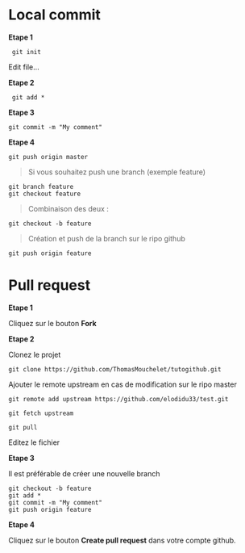 # Local commit

**Etape 1**

     git init

Edit file...

**Etape 2**

     git add *

**Etape 3**

    git commit -m "My comment"

**Etape 4**

    git push origin master

> Si vous souhaitez push une branch (exemple feature)

    git branch feature
    git checkout feature
 
> Combinaison des deux :

    git checkout -b feature

> Création et push de la branch sur le ripo github

    git push origin feature

# Pull request

**Etape 1**

Cliquez sur le bouton **Fork**

**Etape 2**

Clonez le projet

    git clone https://github.com/ThomasMouchelet/tutogithub.git

Ajouter le remote upstream en cas de modification sur le ripo master

    git remote add upstream https://github.com/elodidu33/test.git

    git fetch upstream

    git pull

Editez le fichier

**Etape 3**

Il est préférable de créer une nouvelle branch

    git checkout -b feature
    git add *
    git commit -m "My comment"
    git push origin feature

**Etape 4**

Cliquez sur le bouton **Create pull request** dans votre compte github.